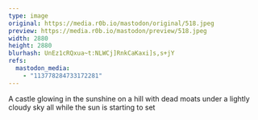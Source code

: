 ```yaml
---
type: image
original: https://media.r0b.io/mastodon/original/518.jpeg
preview: https://media.r0b.io/mastodon/preview/518.jpeg
width: 2880
height: 2880
blurhash: UnEz1cRQxua~t:NLWCj]RnkCaKaxi]s,s+jY
refs:
  mastodon_media:
    - "113778284733172281"
---
```


A castle glowing in the sunshine on a hill with dead moats under a lightly cloudy sky all while the sun is starting to set
